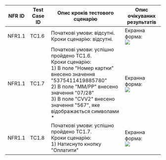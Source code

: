 | NFR ID | Test Case ID | Опис кроків тестового сценарію | Опис очікуваних результатів |
| ------ | ------------ | ------------------------------ | --------------------------- |
| NFR1.1 | TC1.6 | Початкові умови: відсутні.<br> Кроки сценарію: відсутні. | Екранна форма:<br> ![](./frame1.jpg) |
| NFR1.1 | TC1.7 | Початкові умови: успішно пройдено TC1.6.<br> Кроки сценарію:<br> 1) В поле "Номер картки" внесено значення "5375411419885780"<br> 2) В поле "ММ/РР" внесено значення "07/28"<br> 3) В поле "CVV2" внесено значення "567", яке відображається символами *  | Екранна форма:<br> ![](./frame4.jpg) |
| NFR1.1 | TC1.8 | Початкові умови: успішно пройдено TC1.7.<br> Кроки сценарію:<br> 1) Натиснуто кнопку "Оплатити" | Екранна форма:<br> ![](./frame5.jpg) |
